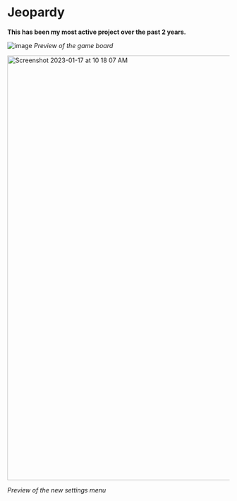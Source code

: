 # Jeopardy

**This has been my most active project over the past 2 years.**
 
![image](https://user-images.githubusercontent.com/91269723/208996717-23370d76-c633-4c08-8210-6eb2cd4e84a8.png)
*Preview of the game board*


<img width="960" alt="Screenshot 2023-01-17 at 10 18 07 AM" src="https://user-images.githubusercontent.com/91269723/212937846-4b5a5ec7-9a17-4a6c-8cfd-0dd0e7a1a102.png">

*Preview of the new settings menu*
